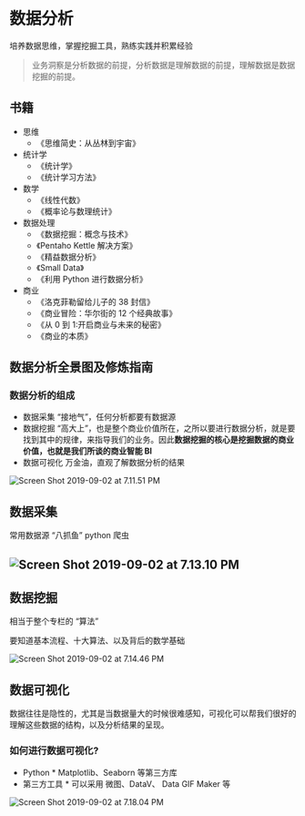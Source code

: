 # 数据分析

培养数据思维，掌握挖掘工具，熟练实践并积累经验

> 业务洞察是分析数据的前提，分析数据是理解数据的前提，理解数据是数据挖掘的前提。



## 书籍

- 思维 
  - 《思维简史：从丛林到宇宙》
- 统计学
  - 《统计学》
  - 《统计学习方法》
- 数学
  - 《线性代数》
  - 《概率论与数理统计》
- 数据处理
  - 《数据挖掘：概念与技术》
  - 《Pentaho Kettle 解决方案》
  - 《精益数据分析》
  - 《Small Data》 
  - 《利用 Python 进行数据分析》
- 商业
  - 《洛克菲勒留给儿子的 38 封信》
  - 《商业冒险：华尔街的 12 个经典故事》
  - 《从 0 到 1:开启商业与未来的秘密》
  - 《商业的本质》

## 数据分析全景图及修炼指南



### 数据分析的组成

- 数据采集
  “接地气”，任何分析都要有数据源
- 数据挖掘
  “高大上”，也是整个商业价值所在，之所以要进行数据分析，就是要找到其中的规律，来指导我们的业务。因此**数据挖掘的核心是挖掘数据的商业价值，也就是我们所谈的商业智能 BI**
- 数据可视化
  万金油，直观了解数据分析的结果

![Screen Shot 2019-09-02 at 7.11.51 PM](/Users/lirawx/Documents/Notes/Learning/数据分析实战45/images/screen-shot-01.png)

## 数据采集

常用数据源
“八抓鱼”
python 爬虫

## ![Screen Shot 2019-09-02 at 7.13.10 PM](/Users/lirawx/Documents/Notes/Learning/数据分析实战45/images/screen-shot-02.png)

## 数据挖掘

相当于整个专栏的 “算法”

要知道基本流程、十大算法、以及背后的数学基础

![Screen Shot 2019-09-02 at 7.14.46 PM](/Users/lirawx/Documents/Notes/Learning/数据分析实战45/images/screen-shot-04.png)

## 数据可视化

数据往往是隐性的，尤其是当数据量大的时候很难感知，可视化可以帮我们很好的理解这些数据的结构，以及分析结果的呈现。

### 如何进行数据可视化?

- Python \* Matplotlib、Seaborn 等第三方库
- 第三方工具 \* 可以采用 微图、DataV、 Data GIF Maker 等

![Screen Shot 2019-09-02 at 7.18.04 PM](/Users/lirawx/Documents/Notes/Learning/数据分析实战45/images/screen-shot-03.png)